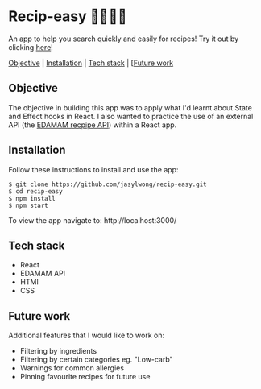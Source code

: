 # Recip-easy 👨‍🍳👩‍🍳

An app to help you search quickly and easily for recipes! Try it out by clicking [here]()!

[Objective](#Objective) | [Installation](#Installation) | [Tech stack](#Tech_stack) | [[Future work](#Future_work)

## <a name="Objective">Objective</a>

The objective in building this app was to apply what I'd learnt about State and Effect hooks in React. I also wanted to practice the use of an external API (the [EDAMAM recpipe API](https://developer.edamam.com/edamam-recipe-api)) within a React app.

## <a name="Installation">Installation</a>

Follow these instructions to install and use the app:

```
$ git clone https://github.com/jasylwong/recip-easy.git
$ cd recip-easy
$ npm install
$ npm start
```
To view the app navigate to: http://localhost:3000/

## <a name="Tech_stack">Tech stack</a>

- React
- EDAMAM API
- HTMl
- CSS

## <a name="Future_work">Future work</a>

Additional features that I would like to work on:
- Filtering by ingredients
- Filtering by certain categories eg. "Low-carb"
- Warnings for common allergies
- Pinning favourite recipes for future use